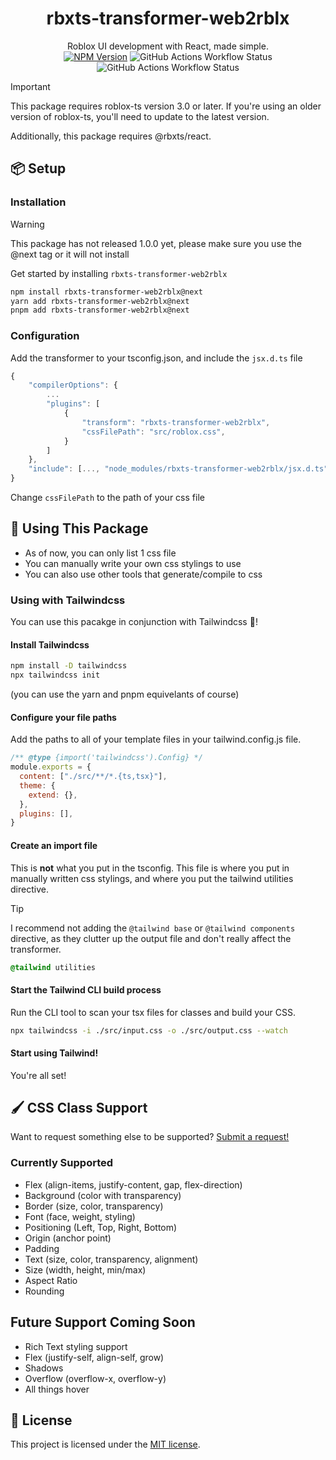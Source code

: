 <p align="center">
  <h1 align="center"><b>rbxts-transformer-web2rblx</b></h1>
  <p align="center">
    Roblox UI development with React, made simple.
    <br />
    <a href="https://npmjs.com/package/rbxts-transformer-web2rblx"><img alt="NPM Version" src="https://img.shields.io/npm/v/rbxts-transformer-web2rblx?style=for-the-badge"></a>
    <img alt="GitHub Actions Workflow Status" src="https://img.shields.io/github/actions/workflow/status/fisherjacobc/rbxts-transformer-web2rblx/ci.yaml?style=for-the-badge&label=CI">
    <img alt="GitHub Actions Workflow Status" src="https://img.shields.io/github/actions/workflow/status/fisherjacobc/rbxts-transformer-web2rblx/publish.yaml?style=for-the-badge&label=Publish">
  </p>
</p>

> [!IMPORTANT]
> This package requires roblox-ts version 3.0 or later.
> If you're using an older version of roblox-ts, you'll need to update to the latest version.
>
> Additionally, this package requires @rbxts/react.

## 📦 Setup

### Installation

> [!WARNING]
> This package has not released 1.0.0 yet, please make sure you use the @next tag or it will not install

Get started by installing `rbxts-transformer-web2rblx`
```sh
npm install rbxts-transformer-web2rblx@next
yarn add rbxts-transformer-web2rblx@next
pnpm add rbxts-transformer-web2rblx@next
```

### Configuration

Add the transformer to your tsconfig.json, and include the `jsx.d.ts` file
```ts
{   
    "compilerOptions": {
        ...
        "plugins": [
			{
				"transform": "rbxts-transformer-web2rblx",
				"cssFilePath": "src/roblox.css",
			}
		]
    },
    "include": [..., "node_modules/rbxts-transformer-web2rblx/jsx.d.ts"]
}
```

Change `cssFilePath` to the path of your css file

## 🚀 Using This Package

- As of now, you can only list 1 css file
- You can manually write your own css stylings to use
- You can also use other tools that generate/compile to css

### Using with Tailwindcss

You can use this pacakge in conjunction with Tailwindcss 🥳!

#### Install Tailwindcss
```sh
npm install -D tailwindcss
npx tailwindcss init
```
(you can use the yarn and pnpm equivelants of course)

#### Configure your file paths
Add the paths to all of your template files in your tailwind.config.js file.
```js
/** @type {import('tailwindcss').Config} */
module.exports = {
  content: ["./src/**/*.{ts,tsx}"],
  theme: {
    extend: {},
  },
  plugins: [],
}
```

#### Create an import file
This is **not** what you put in the tsconfig. This file is where you put in manually written css stylings, and where you put the tailwind utilities directive.
> [!TIP]
> I recommend not adding the `@tailwind base` or `@tailwind components` directive, as they clutter up the output file and don't really affect the transformer.
```css
@tailwind utilities
```

#### Start the Tailwind CLI build process
Run the CLI tool to scan your tsx files for classes and build your CSS.
```sh
npx tailwindcss -i ./src/input.css -o ./src/output.css --watch
```

#### Start using Tailwind!
You're all set!


## 🖌️ CSS Class Support

Want to request something else to be supported? [Submit a request!](https://github.com/fisherjacobc/rbxts-transformer-web2rblx/issues/new?assignees=&labels=&projects=&template=feature_request.yaml&title=feat%3A+)

### Currently Supported
- Flex (align-items, justify-content, gap, flex-direction)
- Background (color with transparency)
- Border (size, color, transparency)
- Font (face, weight, styling)
- Positioning (Left, Top, Right, Bottom)
- Origin (anchor point)
- Padding
- Text (size, color, transparency, alignment)
- Size (width, height, min/max)
- Aspect Ratio
- Rounding


## Future Support Coming Soon
- Rich Text styling support
- Flex (justify-self, align-self, grow)
- Shadows
- Overflow (overflow-x, overflow-y)
- All things hover

## 📝 License

This project is licensed under the [MIT license](LICENSE).